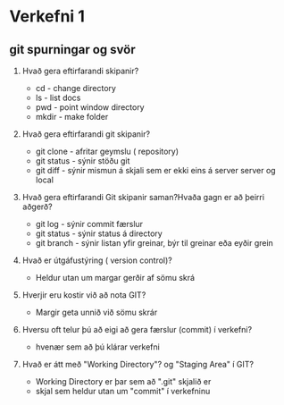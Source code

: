 # Verkefni 1

## git spurningar og svör

1. Hvað gera eftirfarandi skipanir?
    * cd - change directory
    * ls - list docs
    * pwd - point window directory
    * mkdir - make folder

2. Hvað gera eftirfarandi git skipanir?
    * git clone - afritar geymslu ( repository)
    * git status - sýnir stöðu git 
    * git diff - sýnir mismun á skjali sem er ekki eins á server server og local

3. Hvað gera eftirfarandi Git skipanir saman?Hvaða gagn er að þeirri aðgerð?
    * git log - sýnir commit færslur
    * git status - sýnir status á directory
    * git branch - sýnir listan yfir greinar, býr til greinar eða eyðir grein

4. Hvað er útgáfustýring ( version control)?
    * Heldur utan um margar gerðir af sömu skrá

5. Hverjir eru kostir við að nota GIT?
    * Margir geta unnið við sömu skrár

6. Hversu oft telur þú að eigi að gera færslur (commit) í verkefni?
    * hvenær sem að þú klárar verkefni

7. Hvað er átt með "Working Directory"? og "Staging Area" í GIT?
    * Working Directory er þar sem að ".git" skjalið er
    * skjal sem heldur utan um "commit" í verkefninu